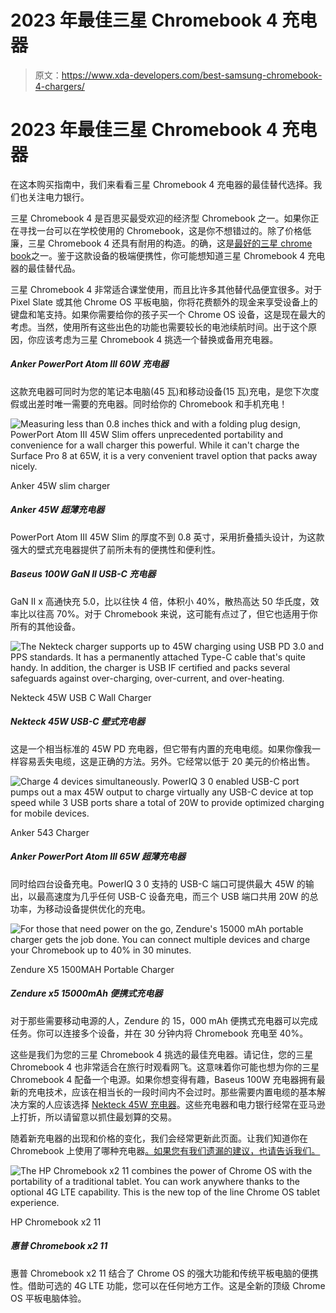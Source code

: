 # 2023 年最佳三星 Chromebook 4 充电器

> 原文：<https://www.xda-developers.com/best-samsung-chromebook-4-chargers/>

# 2023 年最佳三星 Chromebook 4 充电器

在这本购买指南中，我们来看看三星 Chromebook 4 充电器的最佳替代选择。我们也关注电力银行。

三星 Chromebook 4 是百思买最受欢迎的经济型 Chromebook 之一。如果你正在寻找一台可以在学校使用的 Chromebook，这是你不想错过的。除了价格低廉，三星 Chromebook 4 还具有耐用的构造。的确，这是[最好的三星 chrome book](https://www.xda-developers.com/best-samsung-chromebooks)之一。鉴于这款设备的极端便携性，你可能想知道三星 Chromebook 4 充电器的最佳替代品。

三星 Chromebook 4 非常适合课堂使用，而且比许多其他替代品便宜很多。对于 Pixel Slate 或其他 Chrome OS 平板电脑，你将花费额外的现金来享受设备上的键盘和笔支持。如果你需要给你的孩子买一个 Chrome OS 设备，这是现在最大的考虑。当然，使用所有这些出色的功能也需要较长的电池续航时间。出于这个原因，你应该考虑为三星 Chromebook 4 挑选一个替换或备用充电器。

##### Anker PowerPort Atom III 60W 充电器

这款充电器可同时为您的笔记本电脑(45 瓦)和移动设备(15 瓦)充电，是您下次度假或出差时唯一需要的充电器。同时给你的 Chromebook 和手机充电！

 <picture>![Measuring less than 0.8 inches thick and with a folding plug design, PowerPort Atom III 45W Slim offers unprecedented portability and convenience for a wall charger this powerful. While it can't charge the Surface Pro 8 at 65W, it is a very convenient travel option that packs away nicely.](img/ce50b9cadd8f515b0da4ba27366536d8.png)</picture> 

Anker 45W slim charger

##### Anker 45W 超薄充电器

PowerPort Atom III 45W Slim 的厚度不到 0.8 英寸，采用折叠插头设计，为这款强大的壁式充电器提供了前所未有的便携性和便利性。

##### Baseus 100W GaN II USB-C 充电器

GaN II x 高通快充 5.0，比以往快 4 倍，体积小 40%，散热高达 50 华氏度，效率比以往高 70%。对于 Chromebook 来说，这可能有点过了，但它也适用于你所有的其他设备。

 <picture>![The Nekteck charger supports up to 45W charging using USB PD 3.0 and PPS standards. It has a permanently attached Type-C cable that's quite handy. In addition, the charger is USB IF certified and packs several safeguards against over-charging, over-current, and over-heating.](img/0110e33b3bc05a284551f31f1d31cb3e.png)</picture> 

Nekteck 45W USB C Wall Charger

##### Nekteck 45W USB-C 壁式充电器

这是一个相当标准的 45W PD 充电器，但它带有内置的充电电缆。如果你像我一样容易丢失电缆，这是正确的方法。另外。它经常以低于 20 美元的价格出售。

 <picture>![Charge 4 devices simultaneously. PowerIQ 3 0 enabled USB-C port pumps out a max 45W output to charge virtually any USB-C device at top speed while 3 USB ports share a total of 20W to provide optimized charging for mobile devices.](img/ceead6af766b33972e543a96e0c4a44f.png)</picture> 

Anker 543 Charger

##### Anker PowerPort Atom III 65W 超薄充电器

同时给四台设备充电。PowerIQ 3 0 支持的 USB-C 端口可提供最大 45W 的输出，以最高速度为几乎任何 USB-C 设备充电，而三个 USB 端口共用 20W 的总功率，为移动设备提供优化的充电。

 <picture>![For those that need power on the go, Zendure's 15000 mAh portable charger gets the job done. You can connect multiple devices and charge your Chromebook up to 40% in 30 minutes.](img/b1aa0d905ab11ae6162e5529c9c808b9.png)</picture> 

Zendure X5 1500MAH Portable Charger

##### Zendure x5 15000mAh 便携式充电器

对于那些需要移动电源的人，Zendure 的 15，000 mAh 便携式充电器可以完成任务。你可以连接多个设备，并在 30 分钟内将 Chromebook 充电至 40%。

这些是我们为您的三星 Chromebook 4 挑选的最佳充电器。请记住，您的三星 Chromebook 4 也非常适合在旅行时观看网飞。这意味着你可能也想为你的三星 Chromebook 4 配备一个电源。如果你想变得有趣，Baseus 100W 充电器拥有最新的充电技术，应该在相当长的一段时间内不会过时。那些需要内置电缆的基本解决方案的人应该选择 [Nekteck 45W 充电器](https://www.amazon.com/Nekteck-Charger-Delivery-Charging-Adapter/dp/B0834VR6VJ/?tag=xda-37gc4ik-20&ascsubtag=UUxdaUeUpU4716&asc_refurl=https%3A%2F%2Fwww.xda-developers.com%2Fbest-samsung-chromebook-4-chargers%2F&asc_campaign=Short-Term)。这些充电器和电力银行经常在亚马逊上打折，所以请留意以抓住最划算的交易。

随着新充电器的出现和价格的变化，我们会经常更新此页面。让我们知道你在 Chromebook 上使用了哪种充电器[。如果您有我们遗漏的建议，也请告诉我们。](https://www.xda-developers.com/best-chromebooks/)

 <picture>![The HP Chromebook x2 11 combines the power of Chrome OS with the portability of a traditional tablet. You can work anywhere thanks to the optional 4G LTE capability. This is the new top of the line Chrome OS tablet experience.](img/4f1541345e6ae40664526a73f185b509.png)</picture> 

HP Chromebook x2 11

##### 惠普 Chromebook x2 11

惠普 Chromebook x2 11 结合了 Chrome OS 的强大功能和传统平板电脑的便携性。借助可选的 4G LTE 功能，您可以在任何地方工作。这是全新的顶级 Chrome OS 平板电脑体验。